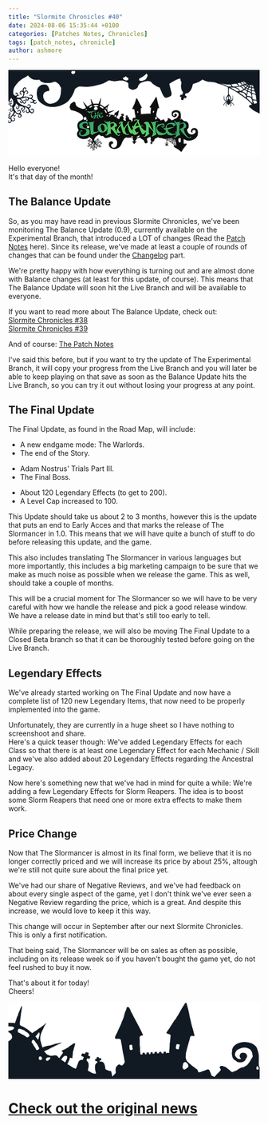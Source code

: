 ```yaml
---
title: "Slormite Chronicles #40"
date: 2024-08-06 15:35:44 +0100
categories: [Patches Notes, Chronicles]
tags: [patch_notes, chronicle]
author: ashmore
---
```

![](/assets/patch_notes/b237ebd5a6908d81335d0fc43b1f5fc5ef16552c)  
  
Hello everyone!  
It's that day of the month!   
  

The Balance Update
------------------

  
So, as you may have read in previous Slormite Chronicles, we've been monitoring The Balance Update (0.9), currently available on the Experimental Branch, that introduced a LOT of changes (Read the [Patch Notes](https://www.slormitestudios.com/patch_0_9_0.php) here). Since its release, we've made at least a couple of rounds of changes that can be found under the [Changelog](https://www.slormitestudios.com/patch_0_9_0.php#changelog) part.  
  
We're pretty happy with how everything is turning out and are almost done with Balance changes (at least for this update, of course). This means that The Balance Update will soon hit the Live Branch and will be available to everyone.  
  
If you want to read more about The Balance Update, check out:  
[Slormite Chronicles #38](https://steamcommunity.com/games/1104280/announcements/detail/4154087504281943121)  
[Slormite Chronicles #39](https://steamcommunity.com/games/1104280/announcements/detail/4264427597952925408)  
  
And of course: [The Patch Notes](https://www.slormitestudios.com/patch_0_9_0.php)  
  
I've said this before, but if you want to try the update of The Experimental Branch, it will copy your progress from the Live Branch and you will later be able to keep playing on that save as soon as the Balance Update hits the Live Branch, so you can try it out without losing your progress at any point.  
  

The Final Update
----------------

  
The Final Update, as found in the Road Map, will include:  

* A new endgame mode: The Warlords.
* The end of the Story.

+ Adam Nostrus' Trials Part III.
+ The Final Boss.

* About 120 Legendary Effects (to get to 200).
* A Level Cap increased to 100.

  
This Update should take us about 2 to 3 months, however this is the update that puts an end to Early Acces and that marks the release of The Slormancer in 1.0. This means that we will have quite a bunch of stuff to do before releasing this update, and the game.  
  
This also includes translating The Slormancer in various languages but more importantly, this includes a big marketing campaign to be sure that we make as much noise as possible when we release the game. This as well, should take a couple of months.  
  
This will be a crucial moment for The Slormancer so we will have to be very careful with how we handle the release and pick a good release window.  
We have a release date in mind but that's still too early to tell.  
  
While preparing the release, we will also be moving The Final Update to a Closed Beta branch so that it can be thoroughly tested before going on the Live Branch.  
  

Legendary Effects
-----------------

  
We've already started working on The Final Update and now have a complete list of 120 new Legendary Items, that now need to be properly implemented into the game.  
  
Unfortunately, they are currently in a huge sheet so I have nothing to screenshoot and share.  
Here's a quick teaser though: We've added Legendary Effects for each Class so that there is at least one Legendary Effect for each Mechanic / Skill and we've also added about 20 Legendary Effects regarding the Ancestral Legacy.   
  
Now here's something new that we've had in mind for quite a while: We're adding a few Legendary Effects for Slorm Reapers. The idea is to boost some Slorm Reapers that need one or more extra effects to make them work.  
  

Price Change
------------

  
Now that The Slormancer is almost in its final form, we believe that it is no longer correctly priced and we will increase its price by about 25%, altough we're still not quite sure about the final price yet.  
  
We've had our share of Negative Reviews, and we've had feedback on about every single aspect of the game, yet I don't think we've ever seen a Negative Review regarding the price, which is a great. And despite this increase, we would love to keep it this way.   
  
This change will occur in September after our next Slormite Chronicles.   
This is only a first notification.  
  
That being said, The Slormancer will be on sales as often as possible, including on its release week so if you haven't bought the game yet, do not feel rushed to buy it now.   
  
That's about it for today!  
Cheers!  
  
![](/assets/patch_notes/5294cb6e23b9b56386e991bcec197ea8732a9324)  
  
  
  
  

# <a href="https://steamstore-a.akamaihd.net/news/externalpost/steam_community_announcements/5963413728353423451" target="_blank">Check out the original news</a>